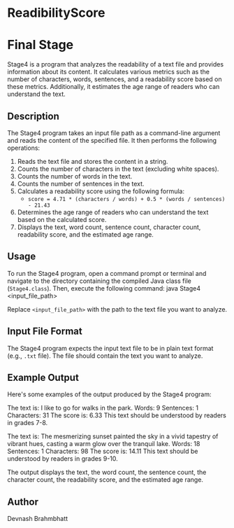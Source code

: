 # ReadibilityScore
# Final Stage

Stage4 is a program that analyzes the readability of a text file and provides information about its content. It calculates various metrics such as the number of characters, words, sentences, and a readability score based on these metrics. Additionally, it estimates the age range of readers who can understand the text.

## Description

The Stage4 program takes an input file path as a command-line argument and reads the content of the specified file. It then performs the following operations:

1. Reads the text file and stores the content in a string.
2. Counts the number of characters in the text (excluding white spaces).
3. Counts the number of words in the text.
4. Counts the number of sentences in the text.
5. Calculates a readability score using the following formula:
   - `score = 4.71 * (characters / words) + 0.5 * (words / sentences) - 21.43`
6. Determines the age range of readers who can understand the text based on the calculated score.
7. Displays the text, word count, sentence count, character count, readability score, and the estimated age range.

## Usage

To run the Stage4 program, open a command prompt or terminal and navigate to the directory containing the compiled Java class file (`Stage4.class`). Then, execute the following command: java Stage4 <input_file_path>


Replace `<input_file_path>` with the path to the text file you want to analyze.

## Input File Format

The Stage4 program expects the input text file to be in plain text format (e.g., `.txt` file). The file should contain the text you want to analyze.

## Example Output

Here's some examples of the output produced by the Stage4 program:

The text is:
I like to go for walks in the park.
Words: 9
Sentences: 1
Characters: 31
The score is: 6.33
This text should be understood by readers in grades 7-8.

The text is:
The mesmerizing sunset painted the sky in a vivid tapestry of vibrant hues, casting a warm glow over the tranquil lake.
Words: 18
Sentences: 1
Characters: 98
The score is: 14.11
This text should be understood by readers in grades 9-10.



The output displays the text, the word count, the sentence count, the character count, the readability score, and the estimated age range.


## Author
Devnash Brahmbhatt

